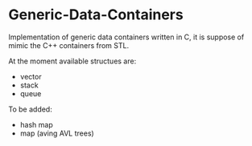 # Generic-Data-Containers
Implementation of generic data containers written in C, it is suppose of mimic the C++ containers from STL.

At the moment available structues are:
- vector
- stack
- queue

To be added:
- hash map
- map (aving AVL trees)
